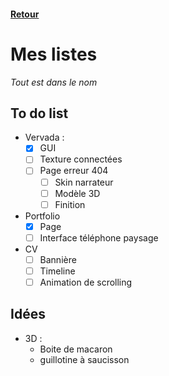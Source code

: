 #### [Retour](../README.md#bibliothèque)

# Mes listes
*Tout est dans le nom*

## To do list
  - Vervada : 
    - [x] GUI
    - [ ] Texture connectées
    - [ ] Page erreur 404
      - [ ] Skin narrateur
      - [ ] Modèle 3D
      - [ ] Finition
  - Portfolio
    - [x] Page 
    - [ ] Interface téléphone paysage
  - CV
    - [ ] Bannière
    - [ ] Timeline
    - [ ] Animation de scrolling 
  
## Idées 
  - 3D :
    - Boite de macaron
    - guillotine à saucisson  
